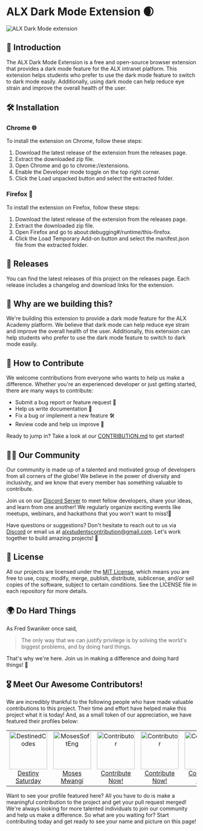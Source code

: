 # ALX Dark Mode Extension 🌒
![ALX Dark Mode extension](https://user-images.githubusercontent.com/84413505/229133473-c2fd4084-6db3-4e87-b824-4a0d3b64ae3a.jpg)
## 📖 Introduction
The ALX Dark Mode Extension is a free and open-source browser extension that provides a dark mode feature for the ALX intranet platform. This extension helps students who prefer to use the dark mode feature to switch to dark mode easily. Additionally, using dark mode can help reduce eye strain and improve the overall health of the user.

## 🛠️ Installation
### Chrome 🌐
To install the extension on Chrome, follow these steps:

1. Download the latest release of the extension from the releases page.
2. Extract the downloaded zip file.
3. Open Chrome and go to chrome://extensions.
4. Enable the Developer mode toggle on the top right corner.
5. Click the Load unpacked button and select the extracted folder.
### Firefox 🦊
To install the extension on Firefox, follow these steps:

1. Download the latest release of the extension from the releases page.
2. Extract the downloaded zip file.
3. Open Firefox and go to about:debugging#/runtime/this-firefox.
4. Click the Load Temporary Add-on button and select the manifest.json file from the extracted folder.

## 🚀 Releases
You can find the latest releases of this project on the releases page. Each release includes a changelog and download links for the extension.

## 💪 Why are we building this?
We're building this extension to provide a dark mode feature for the ALX Academy platform. We believe that dark mode can help reduce eye strain and improve the overall health of the user. Additionally, this extension can help students who prefer to use the dark mode feature to switch to dark mode easily.

## 🤝 How to Contribute
We welcome contributions from everyone who wants to help us make a difference. Whether you're an experienced developer or just getting started, there are many ways to contribute:

- Submit a bug report or feature request 🐛
- Help us write documentation 📖
- Fix a bug or implement a new feature 🛠️
- Review code and help us improve 🤔

Ready to jump in? Take a look at our [CONTRIBUTION.md](https://github.com/ALX-Students-Contribution/ALX_Dark_Mode_Extension/blob/main/CONTRIBUTING.md) to get started!

## 👨‍💻 Our Community
Our community is made up of a talented and motivated group of developers from all corners of the globe! We believe in the power of diversity and inclusivity, and we know that every member has something valuable to contribute.

Join us on our [Discord Server](https://discord.gg/HV5c3qDE) to meet fellow developers, share your ideas, and learn from one another! We regularly organize exciting events like meetups, webinars, and hackathons that you won't want to miss!🎉

Have questions or suggestions? Don't hesitate to reach out to us via [Discord](https://discord.gg/HV5c3qDE) or email us at alxstudentscontribution@gmail.com. Let's work together to build amazing projects! 💪

## 🔑 License
All our projects are licensed under the [MIT License](https://github.com/ALX-Students-Contribution/ALX_Dark_Mode_Extension/blob/main/LICENSE), which means you are free to use, copy, modify, merge, publish, distribute, sublicense, and/or sell copies of the software, subject to certain conditions. See the LICENSE file in each repository for more details.

## 🌍 Do Hard Things
As Fred Swaniker once said,
 
> The only way that we can justify privilege is by solving the world's biggest problems, and by doing hard things.

That's why we're here. Join us in making a difference and doing hard things! 💪

## 🎖️ Meet Our Awesome Contributors!
We are incredibly thankful to the following people who have made valuable contributions to this project. Their time and effort have helped make this project what it is today! And, as a small token of our appreciation, we have featured their profiles below:

<table>
  <tr>
    <td align="center">
      <a href="https://github.com/DestinedCodes">
        <img src="https://avatars.githubusercontent.com/u/84413505?v=4" width="100px" alt="DestinedCodes" title="Destiny Saturday" />
        <br />
        Destiny Saturday
      </a>
    </td>
    <td align="center">
      <a href="https://github.com/MosesSoftEng">
        <img src="https://avatars.githubusercontent.com/u/99524902?v=4" width="100px" alt="MosesSoftEng" title="Moses Mwangi" />
        <br />
        Moses Mwangi
      </a>
    </td>
    <td align="center">
      <a href="https://github.com/ALX-Students-Contribution/.github/blob/main/CONTRIBUTING.md">
        <img src="https://avatars.githubusercontent.com/u/129537379?s=400&u=8490ce5608705a2b55358bbd73b6c4a19f9276e0&v=4" width="100px" alt="Contributor" title="Contribute to get featured!" />
        <br />
        Contribute Now!
      </a>
    </td>
    <td align="center">
      <a href="https://github.com/ALX-Students-Contribution/ALX_Dark_Mode_Extension/blob/main/CONTRIBUTING.md">
        <img src="https://avatars.githubusercontent.com/u/129537379?s=400&u=8490ce5608705a2b55358bbd73b6c4a19f9276e0&v=4" width="100px" alt="Contributor" title="Contribute to get featured!" />
        <br />
        Contribute Now!
      </a>
    </td>
    <td align="center">
      <a href="https://github.com/ALX-Students-Contribution/ALX_Dark_Mode_Extension/blob/main/CONTRIBUTING.md">
        <img src="https://avatars.githubusercontent.com/u/129537379?s=400&u=8490ce5608705a2b55358bbd73b6c4a19f9276e0&v=4" width="100px" alt="Contributor" title="Contribute to get featured!" />
        <br />
        Contribute Now!
      </a>
    </td> 
    <td align="center">
      <a href="https://github.com/ALX-Students-Contribution/ALX_Dark_Mode_Extension/blob/main/CONTRIBUTING.md">
        <img src="https://avatars.githubusercontent.com/u/129537379?s=400&u=8490ce5608705a2b55358bbd73b6c4a19f9276e0&v=4" width="100px" alt="Contributor" title="Contribute to get featured!" />
        <br />
        Contribute Now!
      </a>
    </td>
    <td align="center">
      <a href="https://github.com/ALX-Students-Contribution/ALX_Dark_Mode_Extension/blob/main/CONTRIBUTING.md">
        <img src="https://avatars.githubusercontent.com/u/129537379?s=400&u=8490ce5608705a2b55358bbd73b6c4a19f9276e0&v=4" width="100px" alt="Contributor" title="Contribute to get featured!" />
        <br />
        Contribute Now!
      </a>
    </td>

  </tr>
</table>

Want to see your profile featured here? All you have to do is make a meaningful contribution to the project and get your pull request merged! We're always looking for more talented individuals to join our community and help us make a difference. So what are you waiting for? Start contributing today and get ready to see your name and picture on this page!
